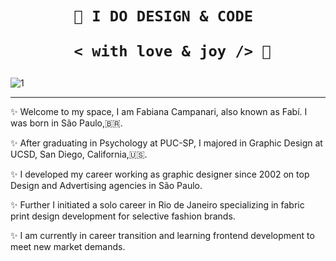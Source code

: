  <h1 align="center">  
    
    
    🎨 I DO DESIGN & CODE 

       < with love & joy /> 🤎  
</h1>


![1](https://user-images.githubusercontent.com/113218619/207897344-140c0463-942e-4692-ba18-c08abe1e4491.gif)
 __________________________________________________________________________________________
                        
     
                        

✨ Welcome to my space, I am Fabiana Campanari, also known as Fabí. I was born in São Paulo,🇧🇷.

✨ After graduating in Psychology at PUC-SP, I majored in Graphic Design at UCSD, San Diego, California,🇺🇸.

✨ I developed my career working as graphic designer since 2002 on top Design and Advertising agencies in São Paulo.

✨ Further I initiated a solo career in Rio de Janeiro specializing in fabric print design development for selective fashion brands.

✨ I am currently in career transition and learning frontend development to meet new market demands. 
